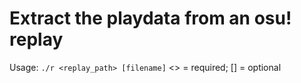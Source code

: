 # Extract the playdata from an osu! replay

Usage: `./r <replay_path> [filename]` <> = required; [] = optional
